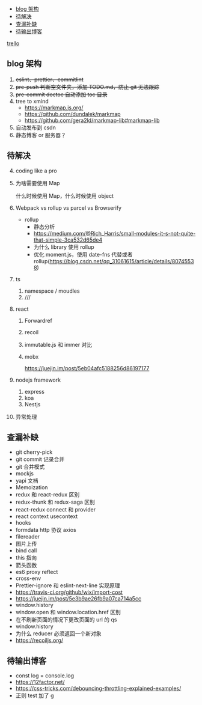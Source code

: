 <!-- START doctoc generated TOC please keep comment here to allow auto update -->
<!-- DON'T EDIT THIS SECTION, INSTEAD RE-RUN doctoc TO UPDATE -->

- [blog 架构](#blog-%E6%9E%B6%E6%9E%84)
- [待解决](#%E5%BE%85%E8%A7%A3%E5%86%B3)
- [查漏补缺](#%E6%9F%A5%E6%BC%8F%E8%A1%A5%E7%BC%BA)
- [待输出博客](#%E5%BE%85%E8%BE%93%E5%87%BA%E5%8D%9A%E5%AE%A2)

<!-- END doctoc generated TOC please keep comment here to allow auto update -->

[trello](https://trello.com/c/CFOsraKf/25-%E5%8D%9A%E5%AE%A2%E8%84%9A%E6%9C%AC)

## blog 架构

1. ~~eslint、prettier、commitlint~~
2. ~~pre-push 判断空文件夹，添加 TODO.md，防止 git 无法跟踪~~
3. ~~pre-commit doctoc 自动添加 toc 目录~~
4. tree to xmind
   - https://markmap.js.org/
   - https://github.com/dundalek/markmap
   - https://github.com/gera2ld/markmap-lib#markmap-lib
5. 自动发布到 csdn
6. 静态博客 or 服务器？

## 待解决

4. coding like a pro

5. 为啥需要使用 Map

   什么时候使用 Map，什么时候使用 object

6. Webpack vs rollup vs parcel vs Browserify

   - rollup
     - 静态分析
     - https://medium.com/@Rich_Harris/small-modules-it-s-not-quite-that-simple-3ca532d65de4
     - 为什么 library 使用 rollup
     - 优化 moment.js，使用 date-fns 代替或者 rollup(https://blog.csdn.net/qq_31061615/article/details/80745538)

7. ts

   1. namespace / moudles
   2. ///

8. react

   1. Forwardref

   2. recoil

   3. immutable.js 和 immer 对比

   4. mobx

      https://juejin.im/post/5eb04afc5188256d86197177

9. nodejs framework

   1. express
   2. koa
   3. Nestjs

10. 异常处理

## 查漏补缺

- git cherry-pick
- git commit 记录合并
- git 合并模式
- mockjs
- yapi 文档
- Memoization
- redux 和 react-redux 区别
- redux-thunk 和 redux-saga 区别
- react-redux connect 和 provider
- react context usecontext
- hooks
- formdata http 协议 axios
- filereader
- 图片上传
- bind call
- this 指向
- 箭头函数
- es6 proxy reflect
- cross-env
- Prettier-ignore 和 eslint-next-line 实现原理
- https://travis-ci.org/github/wix/import-cost
- https://juejin.im/post/5e3b9ae26fb9a07ca714a5cc
- window.history
- window.open 和 window.location.href 区别
- 在不刷新页面的情况下更改页面的 url 的 qs
- window.history
- 为什么 reducer 必须返回一个新对象
- https://recoiljs.org/

## 待输出博客

- const log = console.log
- https://12factor.net/
- https://css-tricks.com/debouncing-throttling-explained-examples/
- 正则 test 加了 g
